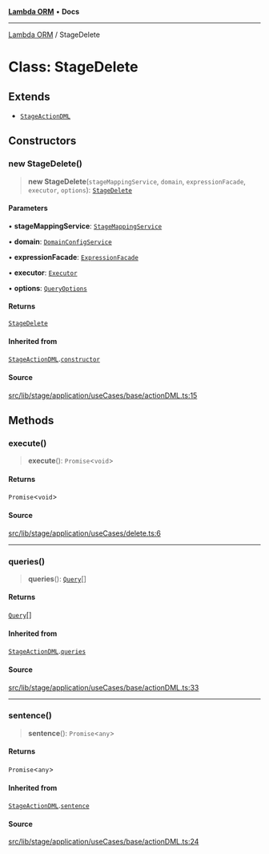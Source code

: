 [**Lambda ORM**](../README.md) • **Docs**

***

[Lambda ORM](../README.md) / StageDelete

# Class: StageDelete

## Extends

- [`StageActionDML`](StageActionDML.md)

## Constructors

### new StageDelete()

> **new StageDelete**(`stageMappingService`, `domain`, `expressionFacade`, `executor`, `options`): [`StageDelete`](StageDelete.md)

#### Parameters

• **stageMappingService**: [`StageMappingService`](StageMappingService.md)

• **domain**: [`DomainConfigService`](DomainConfigService.md)

• **expressionFacade**: [`ExpressionFacade`](ExpressionFacade.md)

• **executor**: [`Executor`](../interfaces/Executor.md)

• **options**: [`QueryOptions`](../interfaces/QueryOptions.md)

#### Returns

[`StageDelete`](StageDelete.md)

#### Inherited from

[`StageActionDML`](StageActionDML.md).[`constructor`](StageActionDML.md#constructors)

#### Source

[src/lib/stage/application/useCases/base/actionDML.ts:15](https://github.com/lambda-orm/lambdaorm/blob/ae41e9f29a20e534dbb23bd57233d0aca1040204/src/lib/stage/application/useCases/base/actionDML.ts#L15)

## Methods

### execute()

> **execute**(): `Promise`\<`void`\>

#### Returns

`Promise`\<`void`\>

#### Source

[src/lib/stage/application/useCases/delete.ts:6](https://github.com/lambda-orm/lambdaorm/blob/ae41e9f29a20e534dbb23bd57233d0aca1040204/src/lib/stage/application/useCases/delete.ts#L6)

***

### queries()

> **queries**(): [`Query`](Query.md)[]

#### Returns

[`Query`](Query.md)[]

#### Inherited from

[`StageActionDML`](StageActionDML.md).[`queries`](StageActionDML.md#queries)

#### Source

[src/lib/stage/application/useCases/base/actionDML.ts:33](https://github.com/lambda-orm/lambdaorm/blob/ae41e9f29a20e534dbb23bd57233d0aca1040204/src/lib/stage/application/useCases/base/actionDML.ts#L33)

***

### sentence()

> **sentence**(): `Promise`\<`any`\>

#### Returns

`Promise`\<`any`\>

#### Inherited from

[`StageActionDML`](StageActionDML.md).[`sentence`](StageActionDML.md#sentence)

#### Source

[src/lib/stage/application/useCases/base/actionDML.ts:24](https://github.com/lambda-orm/lambdaorm/blob/ae41e9f29a20e534dbb23bd57233d0aca1040204/src/lib/stage/application/useCases/base/actionDML.ts#L24)
